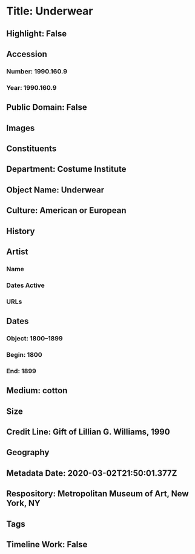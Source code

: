 # Title: Underwear
## Highlight: False
## Accession
### Number: 1990.160.9
### Year: 1990.160.9
## Public Domain: False
## Images
## Constituents
## Department: Costume Institute
## Object Name: Underwear
## Culture: American or European
## History
## Artist
### Name
### Dates Active
### URLs
## Dates
### Object: 1800–1899
### Begin: 1800
### End: 1899
## Medium: cotton
## Size
## Credit Line: Gift of Lillian G. Williams, 1990
## Geography
## Metadata Date: 2020-03-02T21:50:01.377Z
## Respository: Metropolitan Museum of Art, New York, NY
## Tags
## Timeline Work: False